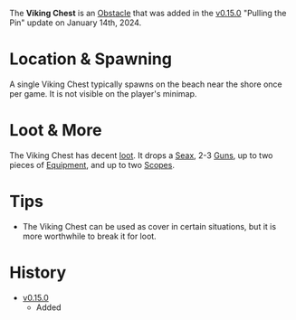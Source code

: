 The **Viking Chest** is an [Obstacle](/obstacles) that was added in the [v0.15.0](https://github.com/HasangerGames/suroi/releases/tag/v0.15.0) "Pulling the Pin" update on January 14th, 2024. 

# Location & Spawning

A single Viking Chest typically spawns on the beach near the shore once per game. It is not visible on the player's minimap.

# Loot & More

The Viking Chest has decent [loot](/loot#viking_crate_normal). It drops a [Seax](/weapons/melee/seax), 2-3 [Guns](/loot#viking_chest_guns_normal), up to two pieces of [Equipment](/loot#special_equipment_normal), and up to two [Scopes](/loot#special_scopes_normal).

# Tips

- The Viking Chest can be used as cover in certain situations, but it is more worthwhile to break it for loot.

# History

 - [v0.15.0](https://github.com/HasangerGames/suroi/releases/tag/v0.15.0)
   - Added